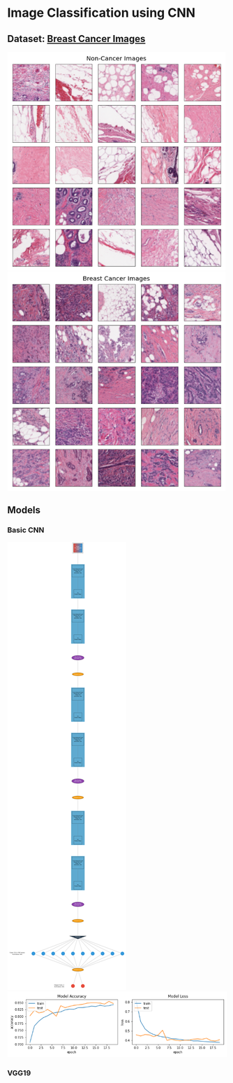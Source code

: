# Image Classification using CNN

## Dataset: [Breast Cancer Images](https://www.kaggle.com/paultimothymooney/breast-histopathology-images)

<p float="left">
  <img src="https://github.com/gimoonnam/CV/blob/main/non-Cancer-Images.png" width="500" height="500" />
  <img src="https://github.com/gimoonnam/CV/blob/main/Cancer-Images.png" width="500" height="500" />
</p>



## Models

### Basic CNN 
![....](https://github.com/gimoonnam/CV/blob/main/graph-cnn.png)
![....](https://github.com/gimoonnam/CV/blob/main/basic-cnn-results.png)


### VGG19  




